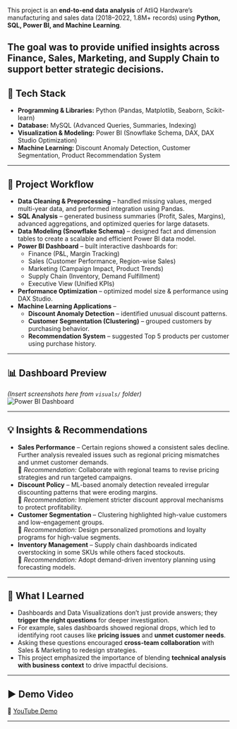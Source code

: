 

This project is an **end-to-end data analysis** of AtliQ Hardware’s manufacturing and sales data (2018–2022, 1.8M+ records) using **Python, SQL, Power BI, and Machine Learning**.  

The goal was to provide unified insights across **Finance, Sales, Marketing, and Supply Chain** to support better strategic decisions.
---

## 🔧 Tech Stack
- **Programming & Libraries:** Python (Pandas, Matplotlib, Seaborn, Scikit-learn)  
- **Database:** MySQL (Advanced Queries, Summaries, Indexing)  
- **Visualization & Modeling:** Power BI (Snowflake Schema, DAX, DAX Studio Optimization)  
- **Machine Learning:** Discount Anomaly Detection, Customer Segmentation, Product Recommendation System  

---

## 📂 Project Workflow
- **Data Cleaning & Preprocessing** – handled missing values, merged multi-year data, and performed integration using Pandas.  
- **SQL Analysis** – generated business summaries (Profit, Sales, Margins), advanced aggregations, and optimized queries for large datasets.  
- **Data Modeling (Snowflake Schema)** – designed fact and dimension tables to create a scalable and efficient Power BI data model.  
- **Power BI Dashboard** – built interactive dashboards for:
  - Finance (P&L, Margin Tracking)  
  - Sales (Customer Performance, Region-wise Sales)  
  - Marketing (Campaign Impact, Product Trends)  
  - Supply Chain (Inventory, Demand Fulfillment)  
  - Executive View (Unified KPIs)  
- **Performance Optimization** – optimized model size & performance using DAX Studio.  
- **Machine Learning Applications** –  
  - **Discount Anomaly Detection** – identified unusual discount patterns.  
  - **Customer Segmentation (Clustering)** – grouped customers by purchasing behavior.  
  - **Recommendation System** – suggested Top 5 products per customer using purchase history.  

---

## 📊 Dashboard Preview
*(Insert screenshots here from `visuals/` folder)*  
![Power BI Dashboard](visuals/dashboard.png)  

---

## 💡 Insights & Recommendations
- **Sales Performance** – Certain regions showed a consistent sales decline. Further analysis revealed issues such as regional pricing mismatches and unmet customer demands.  
  🔹 *Recommendation:* Collaborate with regional teams to revise pricing strategies and run targeted campaigns.  
- **Discount Policy** – ML-based anomaly detection revealed irregular discounting patterns that were eroding margins.  
  🔹 *Recommendation:* Implement stricter discount approval mechanisms to protect profitability.  
- **Customer Segmentation** – Clustering highlighted high-value customers and low-engagement groups.  
  🔹 *Recommendation:* Design personalized promotions and loyalty programs for high-value segments.  
- **Inventory Management** – Supply chain dashboards indicated overstocking in some SKUs while others faced stockouts.  
  🔹 *Recommendation:* Adopt demand-driven inventory planning using forecasting models.  

---

## 🎯 What I Learned
- Dashboards and Data Visualizations don’t just provide answers; they **trigger the right questions** for deeper investigation.  
- For example, sales dashboards showed regional drops, which led to identifying root causes like **pricing issues** and **unmet customer needs**.  
- Asking these questions encouraged **cross-team collaboration** with Sales & Marketing to redesign strategies.  
- This project emphasized the importance of blending **technical analysis with business context** to drive impactful decisions.  

---

## ▶️ Demo Video
🎥 [YouTube Demo](your-youtube-link-here)  

---






                                                                                    
                                                                                     

